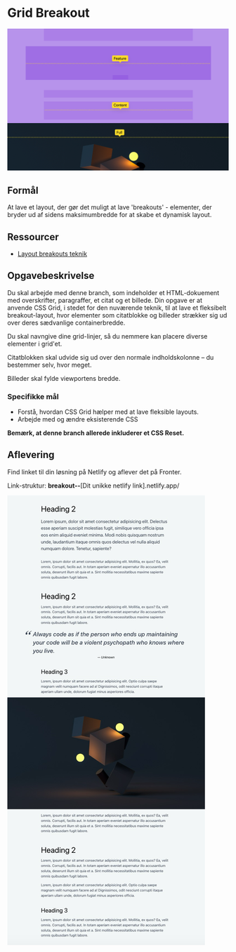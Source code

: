 # **Grid Breakout**

![Breakout blueprint](./assets/breakout1.png)

## Formål

At lave et layout, der gør det muligt at lave 'breakouts' - elementer, der bryder ud af sidens maksimumbredde for at skabe et dynamisk layout.

## Ressourcer

- [Layout breakouts teknik](https://ryanmulligan.dev/blog/layout-breakouts/)

## Opgavebeskrivelse

Du skal arbejde med denne branch, som indeholder et HTML-dokuement med overskrifter, paragraffer, et citat og et billede. Din opgave er at anvende CSS Grid, i stedet for den nuværende teknik, til at lave et fleksibelt breakout-layout, hvor elementer som citatblokke og billeder strækker sig ud over deres sædvanlige containerbredde.

Du skal navngive dine grid-linjer, så du nemmere kan placere diverse elementer i grid'et.

Citatblokken skal udvide sig ud over den normale indholdskolonne – du bestemmer selv, hvor meget.

Billeder skal fylde viewportens bredde.

### Specifikke mål

- Forstå, hvordan CSS Grid hælper med at lave fleksible layouts.
- Arbejde med og ændre eksisterende CSS

**Bemærk, at denne branch allerede inkluderer et CSS Reset.**

## Aflevering

Find linket til din løsning på Netlify og aflever det på Fronter.

Link-struktur: **breakout--**[Dit unikke netlify link].netlify.app/

![Solution](./assets/breakout2.png)
